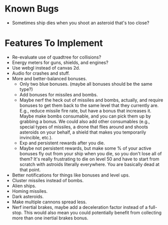 Known Bugs
==========
* Sometimes ship dies when you shoot an asteroid that's too close?

Features To Implement
=====================
* Re-evaluate use of quadtree for collisions?
* Energy meters for guns, shields, and engines?
* Use webgl instead of canvas 2d.
* Audio for crashes and stuff.
* More and better-balanced bonuses.
   * Only two blue bonuses. (maybe all bonuses should be the same type?)
   * Add bonuses for missiles and bombs.
   * Maybe nerf the heck out of missiles and bombs, actually, and require
     bonuses to get them back to the same level that they currently are. E.g.,
     reduce missile fire rate, but have a bonus that increases it. Maybe make
     bombs consumable, and you can pick them up by grabbing a bonus. We could
     also add other consumables (e.g., special types of missiles, a drone that
     flies around and shoots asteroids on your behalf, a shield that makes you
     temporarily invincible, etc.).
   * Exp and persistent rewards after you die.
   * Maybe not persistent rewards, but make some % of your active bonuses fly
      out from your ship when you die, so you don't lose all of them? It's really
      frustrating to die on level 50 and have to start from scratch with astroids
      literally everywhere. You are basically dead at that point.
* Better notifications for things like bonuses and level ups.
* Cluster missiles instead of bombs.
* Alien ships.
* Homing missiles.
* Dark asteroids.
* Make multiple cannons spread less.
* Nerf inertial brakes, maybe add a deceleration factor instead of a full-stop.
  This would also mean you could potentially benefit from collecting more than
  one inertial brakes bonus.
